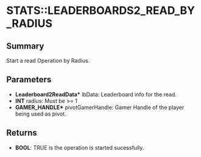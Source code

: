 # STATS::LEADERBOARDS2_READ_BY_RADIUS

## Summary
Start a read Operation by Radius.

## Parameters
* **Leaderboard2ReadData\*** lbData: Leaderboard info for the read.
* **INT** radius: Must be >= 1
* **GAMER_HANDLE\*** pivotGamerHandle: Gamer Handle of the player being used as pivot.

## Returns
* **BOOL**: TRUE is the operation is started sucessfully.
